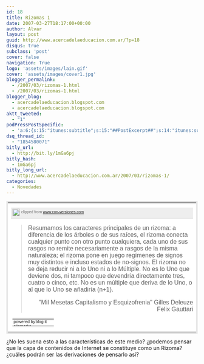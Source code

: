 ```yaml
---
id: 18
title: Rizomas 1
date: 2007-03-27T18:17:00+00:00
author: Alvar
layout: post
guid: http://www.acercadelaeducacion.com.ar/?p=18
disqus: true
subclass: 'post'
cover: false
navigation: True
logo: 'assets/images/lain.gif'
cover: 'assets/images/cover1.jpg'
blogger_permalink:
  - /2007/03/rizomas-1.html
  - /2007/03/rizomas-1.html
blogger_blog:
  - acercadelaeducacion.blogspot.com
  - acercadelaeducacion.blogspot.com
aktt_tweeted:
  - "1"
podPressPostSpecific:
  - 'a:6:{s:15:"itunes:subtitle";s:15:"##PostExcerpt##";s:14:"itunes:summary";s:15:"##PostExcerpt##";s:15:"itunes:keywords";s:17:"##WordPressCats##";s:13:"itunes:author";s:10:"##Global##";s:15:"itunes:explicit";s:7:"Default";s:12:"itunes:block";s:7:"Default";}'
dsq_thread_id:
  - "1854580071"
bitly_url:
  - http://bit.ly/1mGa6pj
bitly_hash:
  - 1mGa6pj
bitly_long_url:
  - http://www.acercadelaeducacion.com.ar/2007/03/rizomas-1/
categories:
  - Novedades
---
```


<table style="clear: left; border: 4px solid #e5e5e5; margin: 12px 0pt; background: #ffffff none repeat scroll 0pt 50%; -moz-background-clip: -moz-initial; -moz-background-origin: -moz-initial; -moz-background-inline-policy: -moz-initial; font-family: arial; color: #333333; width: 100%" cellpadding="0" cellspacing="0">
<tr>
<td valign="top"><!-- BEGIN_CLIP_CONTENT ID:3C3CCCAA-2C17-43C1-BDB7-EA6CF81D0CB6:1 CLIPMARKS.COM -->
<p class="CM_CTB_Content_Wrap" style="margin: 0pt; padding: 0pt; background-color: #ffffff">
<p style="border-bottom: 1px solid #dcdcdc; white-space: nowrap; margin-bottom: 8px; background-color: #eeeeee; background-image: url('http://clipmarks.com/images/source-bg.gif'); background-repeat: repeat-x; height: 24px; line-height: 24px; vertical-align: middle; padding-bottom: 4px; color: #666666; font-size: 10px"><a href="http://clipmarks.com/clipmark/3C3CCCAA-2C17-43C1-BDB7-EA6CF81D0CB6/" title="go to this clipmark"><img src="http://clipmarks.com/images/clip-icon.gif" style="border: medium none ; margin: 0pt 4px; vertical-align: middle; display: inline; float: none" border="0" height="19" width="19" /></a>clipped from <a href="http://www.con-versiones.com/nota0475.htm" title="http://www.con-versiones.com/nota0475.htm">www.con-versiones.com</a></p>

<p style="text-align: center">
<blockquote cite="http://www.con-versiones.com/nota0475.htm">Resumamos los caracteres principales de un rizoma: a diferencia de los árboles o de sus raíces, el rizoma conecta cualquier punto con otro punto cualquiera, cada uno de sus rasgos no remite necesariamente a rasgos de la misma naturaleza; el rizoma pone en juego regímenes de signos muy distintos e incluso estados de no-signos.
El rizoma no se deja reducir ni a lo Uno ni a lo Múltiple. No es lo Uno que deviene dos, ni tampoco que devendría directamente tres, cuatro o cinco, etc. No es un múltiple que deriva de lo              Uno, o al que lo Uno se añadiría (n+1).
<p style="text-align: right">"Mil Mesetas Capitalismo y Esquizofrenia"
Gilles Deleuze Felix Gauttari</blockquote>
<p style="margin: 0pt 6px 6px 4px">
<table style="padding: 0pt; font-size: 11px; border-spacing: 0pt" cellpadding="0" cellspacing="0" width="100%">
<tr>
<td style="border-width: 0pt; padding: 0pt; background: transparent none repeat scroll 0pt 50%; -moz-background-clip: -moz-initial; -moz-background-origin: -moz-initial; -moz-background-inline-policy: -moz-initial">&nbsp;</td>
<td style="border-width: 0pt; padding: 0pt; background: transparent none repeat scroll 0pt 50%; -moz-background-clip: -moz-initial; -moz-background-origin: -moz-initial; -moz-background-inline-policy: -moz-initial; width: 58px" width="58"><a href="http://clipmarks.com/" title="go to clipmarks.com"><img src="http://clipmarks.com/images/c2b-foot-logo.png" alt="powered by clipmarks" style="border-width: 0pt; margin: 0pt; padding: 0pt" border="0" height="17" width="58" /></a></td>
<td style="border-width: 0pt; padding: 0pt; background: transparent none repeat scroll 0pt 50%; -moz-background-clip: -moz-initial; -moz-background-origin: -moz-initial; -moz-background-inline-policy: -moz-initial; width: 48px" width="48"><a href="http://clipmarks.com/share/3C3CCCAA-2C17-43C1-BDB7-EA6CF81D0CB6/blog/" title="blog or email this clip"><img src="http://clipmarks.com/images/c2b-foot-blogit.png" alt="blog it" style="border-width: 0pt; margin: 0pt; padding: 0pt" border="0" height="17" width="48" /></a></td>
</tr>
</table>
<!-- END_CLIP_CONTENT --></td>
</tr>
</table>
¿No les suena esto a las características de este medio?
¿podemos pensar que la capa de contenidos de Internet se constituye como un Rizoma?
¿cuáles podrán ser las derivaciones de pensarlo así?

